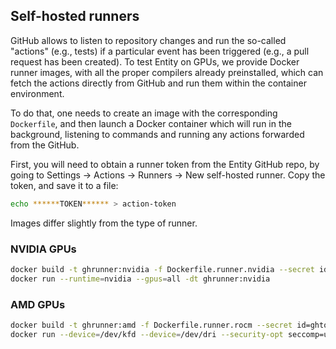 ## Self-hosted runners 

GitHub allows to listen to repository changes and run the so-called "actions" (e.g., tests) if a particular event has been triggered (e.g., a pull request has been created). To test Entity on GPUs, we provide Docker runner images, with all the proper compilers already preinstalled, which can fetch the actions directly from GitHub and run them within the container environment.

To do that, one needs to create an image with the corresponding `Dockerfile`, and then launch a Docker container which will run in the background, listening to commands and running any actions forwarded from the GitHub.

First, you will need to obtain a runner token from the Entity GitHub repo, by going to Settings -> Actions -> Runners -> New self-hosted runner. Copy the token, and save it to a file:

```sh
echo ******TOKEN****** > action-token
```

Images differ slightly from the type of runner. 

### NVIDIA GPUs

```sh
docker build -t ghrunner:nvidia -f Dockerfile.runner.nvidia --secret id=ghtoken,src=./action-token .
docker run --runtime=nvidia --gpus=all -dt ghrunner:nvidia
```

### AMD GPUs

```sh
docker build -t ghrunner:amd -f Dockerfile.runner.rocm --secret id=ghtoken,src=./action-token .
docker run --device=/dev/kfd --device=/dev/dri --security-opt seccomp=unconfined --group-add video -dt ghrunner:amd
```
